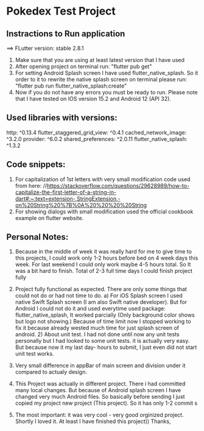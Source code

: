 # Pokedex Test Project

## Instractions to Run application
==> FLutter version: stable 2.8.1
1) Make sure that you are using at least latest version that I have used
2) After opening project on terminal run: "flutter pub get"
3) For setting Android Splash screen I have used flutter_native_splash. So it order to it to rewrite the native splash screen
   on terminal please run: "flutter pub run flutter_native_splash:create"
4) Now if you do not have any errors you must be ready to run. Please note that I have tested on IOS version 15.2
   and Android 12 (API 32).
   
## Used libraries with versions:
http: ^0.13.4
flutter_staggered_grid_view: ^0.4.1
cached_network_image: ^3.2.0
provider: ^6.0.2
shared_preferences: ^2.0.11
flutter_native_splash: ^1.3.2

## Code snippets:

1) For capitalization of 1st letters with very small modification code used from here: //https://stackoverflow.com/questions/29628989/how-to-capitalize-the-first-letter-of-a-string-in-dart#:~:text=extension-,StringExtension,-on%20String%20%7B%0A%20%20%20%20String
2) For showing dialogs with small modification used the official cookbook example on flutter website.

## Personal Notes:

1) Because in the middle of week it was really hard for me to give time to this projects, I could work only 1-2 hours before bed on 4 week days this week.
   For last weekend I could only work maybe 4-5 hours total. So It was a bit hard to finish. Total of 2-3 full time days I could finish project fully
2) Project fully functional as expected. There are only some things that could not do or had not time to do.
   a) For iOS Splash screen I used native Swift Splash screen (I am also Swift native developer). But for Android I could not do it and used everytime used package: flutter_native_splash,
   It worked parcially (Only background color shows but logo not showing.) Because of time limit now I stopped working to fix it because already wested much time for just splash screen of android.
   2) About unit test. I had not done until now any unit tests personally but I had looked to some unit tests. it is actually very easy. But because now it my last day- hours to submit, I just even did not 
   start unit test works.
3) Very small difference in appBar of main screen and division under it compared to actualy design.

4) This Project was actually in different project. There i had committed many local changes. But because of Android splash screen I have changed very much
   Android files. So basically before sending I just copied my project new project (This project). So it has only 1-2 commit s

5) The most important: it was very cool - very good orginized project. Shortly I loved it. At least I have finished this project)) Thanks,
